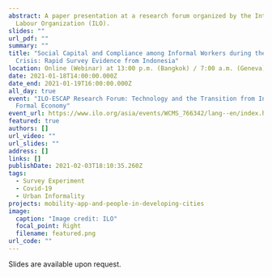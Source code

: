 ```yaml
---
abstract: A paper presentation at a research forum organized by the International
  Labour Organization (ILO).
slides: ""
url_pdf: ""
summary: ""
title: "Social Capital and Compliance among Informal Workers during the Covid-19
  Crisis: Rapid Survey Evidence from Indonesia"
location: Online (Webinar) at 13:00 p.m. (Bangkok) / 7:00 a.m. (Geneva)
date: 2021-01-18T14:00:00.000Z
date_end: 2021-01-19T16:00:00.000Z
all_day: true
event: "ILO-ESCAP Research Forum: Technology and the Transition from Informal to
  Formal Economy"
event_url: https://www.ilo.org/asia/events/WCMS_766342/lang--en/index.htm
featured: true
authors: []
url_video: ""
url_slides: ""
address: []
links: []
publishDate: 2021-02-03T18:10:35.260Z
tags:
  - Survey Experiment
  - Covid-19
  - Urban Informality
projects: mobility-app-and-people-in-developing-cities
image:
  caption: "Image credit: ILO"
  focal_point: Right
  filename: featured.png
url_code: ""
---
```


Slides are available upon request.
